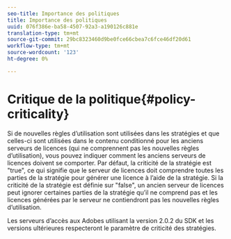 ```yaml
---
seo-title: Importance des politiques
title: Importance des politiques
uuid: 076f386e-ba58-4507-92a3-a190126c881e
translation-type: tm+mt
source-git-commit: 29bc8323460d9be0fce66cbea7c6fce46df20d61
workflow-type: tm+mt
source-wordcount: '123'
ht-degree: 0%

---
```



# Critique de la politique{#policy-criticality}

Si de nouvelles règles d’utilisation sont utilisées dans les stratégies et que celles-ci sont utilisées dans le contenu conditionné pour les anciens serveurs de licences (qui ne comprennent pas les nouvelles règles d’utilisation), vous pouvez indiquer comment les anciens serveurs de licences doivent se comporter. Par défaut, la criticité de la stratégie est &quot;true&quot;, ce qui signifie que le serveur de licences doit comprendre toutes les parties de la stratégie pour générer une licence à l’aide de la stratégie. Si la criticité de la stratégie est définie sur &quot;false&quot;, un ancien serveur de licences peut ignorer certaines parties de la stratégie qu’il ne comprend pas et les licences générées par le serveur ne contiendront pas les nouvelles règles d’utilisation.

Les serveurs d’accès aux Adobes utilisant la version 2.0.2 du SDK et les versions ultérieures respecteront le paramètre de criticité des stratégies.
